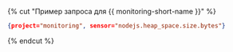 {% cut "Пример запроса для {{ monitoring-short-name }}" %}

```json
{project="monitoring", sensor="nodejs.heap_space.size.bytes"}
```

{% endcut %}